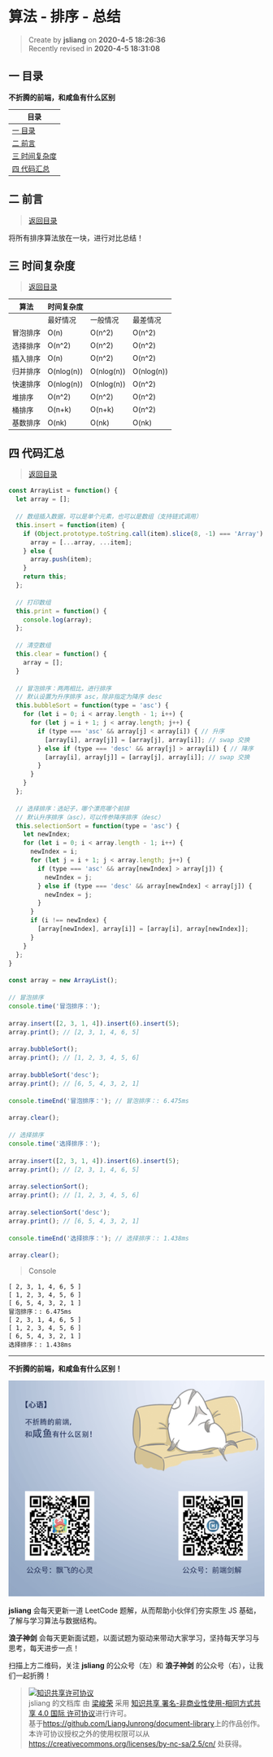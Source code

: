 算法 - 排序 - 总结
===

> Create by **jsliang** on **2020-4-5 18:26:36**  
> Recently revised in **2020-4-5 18:31:08**

## <a name="chapter-one" id="chapter-one">一 目录</a>

**不折腾的前端，和咸鱼有什么区别**

| 目录 |
| --- | 
| [一 目录](#chapter-one) | 
| <a name="catalog-chapter-two" id="catalog-chapter-two"></a>[二 前言](#chapter-two) |
| <a name="catalog-chapter-three" id="catalog-chapter-three"></a>[三 时间复杂度](#chapter-three) |
| <a name="catalog-chapter-four" id="catalog-chapter-four"></a>[四 代码汇总](#chapter-four) |

## <a name="chapter-two" id="chapter-two">二 前言</a>

> [返回目录](#chapter-one)

将所有排序算法放在一块，进行对比总结！

## <a name="chapter-three" id="chapter-three">三 时间复杂度</a>

> [返回目录](#chapter-one)

| 算法 | 时间复杂度 | | |
| --- | --- | --- | --- |
|  | 最好情况 | 一般情况 | 最差情况 |
| 冒泡排序 | O(n) | O(n^2) | O(n^2) |
| 选择排序 | O(n^2) | O(n^2) | O(n^2) |
| 插入排序 | O(n) | O(n^2) | O(n^2) |
| 归并排序 | O(nlog(n)) | O(nlog(n)) | O(nlog(n)) |
| 快速排序 | O(nlog(n)) | O(nlog(n)) | O(n^2) |
| 堆排序   | O(n^2) | O(n^2) | O(n^2) |
| 桶排序   | O(n+k) | O(n+k) | O(n^2) |
| 基数排序 | O(nk) | O(nk) | O(nk) |

## <a name="chapter-four" id="chapter-four">四 代码汇总</a>

> [返回目录](#chapter-one)

```js
const ArrayList = function() {
  let array = [];

  // 数组插入数据，可以是单个元素，也可以是数组（支持链式调用）
  this.insert = function(item) {
    if (Object.prototype.toString.call(item).slice(8, -1) === 'Array') {
      array = [...array, ...item];
    } else {
      array.push(item);
    }
    return this;
  };

  // 打印数组
  this.print = function() {
    console.log(array);
  };

  // 清空数组
  this.clear = function() {
    array = [];
  }

  // 冒泡排序：两两相比，进行排序
  // 默认设置为升序排序 asc，除非指定为降序 desc
  this.bubbleSort = function(type = 'asc') {
    for (let i = 0; i < array.length - 1; i++) {
      for (let j = i + 1; j < array.length; j++) {
        if (type === 'asc' && array[j] < array[i]) { // 升序
          [array[i], array[j]] = [array[j], array[i]]; // swap 交换
        } else if (type === 'desc' && array[j] > array[i]) { // 降序
          [array[i], array[j]] = [array[j], array[i]]; // swap 交换
        }
      }
    }
  };

  // 选择排序：选妃子，哪个漂亮哪个前排
  // 默认升序排序（asc），可以传参降序排序（desc）
  this.selectionSort = function(type = 'asc') {
    let newIndex;
    for (let i = 0; i < array.length - 1; i++) {
      newIndex = i;
      for (let j = i + 1; j < array.length; j++) {
        if (type === 'asc' && array[newIndex] > array[j]) {
          newIndex = j;
        } else if (type === 'desc' && array[newIndex] < array[j]) {
          newIndex = j;
        }
      }
      if (i !== newIndex) {
        [array[newIndex], array[i]] = [array[i], array[newIndex]];
      }
    }
  };
}

const array = new ArrayList();

// 冒泡排序
console.time('冒泡排序：');

array.insert([2, 3, 1, 4]).insert(6).insert(5);
array.print(); // [2, 3, 1, 4, 6, 5]

array.bubbleSort();
array.print(); // [1, 2, 3, 4, 5, 6]

array.bubbleSort('desc');
array.print(); // [6, 5, 4, 3, 2, 1]

console.timeEnd('冒泡排序：'); // 冒泡排序：: 6.475ms

array.clear();

// 选择排序
console.time('选择排序：');

array.insert([2, 3, 1, 4]).insert(6).insert(5);
array.print(); // [2, 3, 1, 4, 6, 5]

array.selectionSort();
array.print(); // [1, 2, 3, 4, 5, 6]

array.selectionSort('desc');
array.print(); // [6, 5, 4, 3, 2, 1]

console.timeEnd('选择排序：'); // 选择排序：: 1.438ms

array.clear();
```

> Console

```
[ 2, 3, 1, 4, 6, 5 ]
[ 1, 2, 3, 4, 5, 6 ]
[ 6, 5, 4, 3, 2, 1 ]
冒泡排序：: 6.475ms 
[ 2, 3, 1, 4, 6, 5 ]
[ 1, 2, 3, 4, 5, 6 ]
[ 6, 5, 4, 3, 2, 1 ]
选择排序：: 1.438ms
```

---

**不折腾的前端，和咸鱼有什么区别！**

![图](../../../public-repertory/img/z-index-small.png)

**jsliang** 会每天更新一道 LeetCode 题解，从而帮助小伙伴们夯实原生 JS 基础，了解与学习算法与数据结构。

**浪子神剑** 会每天更新面试题，以面试题为驱动来带动大家学习，坚持每天学习与思考，每天进步一点！

扫描上方二维码，关注 **jsliang** 的公众号（左）和 **浪子神剑** 的公众号（右），让我们一起折腾！

> <a rel="license" href="http://creativecommons.org/licenses/by-nc-sa/4.0/"><img alt="知识共享许可协议" style="border-width:0" src="https://i.creativecommons.org/l/by-nc-sa/4.0/88x31.png" /></a><br /><span xmlns:dct="http://purl.org/dc/terms/" property="dct:title">jsliang 的文档库</span> 由 <a xmlns:cc="http://creativecommons.org/ns#" href="https://github.com/LiangJunrong/document-library" property="cc:attributionName" rel="cc:attributionURL">梁峻荣</a> 采用 <a rel="license" href="http://creativecommons.org/licenses/by-nc-sa/4.0/">知识共享 署名-非商业性使用-相同方式共享 4.0 国际 许可协议</a>进行许可。<br />基于<a xmlns:dct="http://purl.org/dc/terms/" href="https://github.com/LiangJunrong/document-library" rel="dct:source">https://github.com/LiangJunrong/document-library</a>上的作品创作。<br />本许可协议授权之外的使用权限可以从 <a xmlns:cc="http://creativecommons.org/ns#" href="https://creativecommons.org/licenses/by-nc-sa/2.5/cn/" rel="cc:morePermissions">https://creativecommons.org/licenses/by-nc-sa/2.5/cn/</a> 处获得。